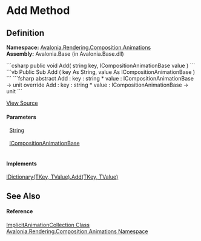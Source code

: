 # Add Method




## Definition
**Namespace:** <a href="N_Avalonia_Rendering_Composition_Animations">Avalonia.Rendering.Composition.Animations</a>  
**Assembly:** Avalonia.Base (in Avalonia.Base.dll)

<Tabs groupId="api-code-preview">
<TabItem value="csharp" label="C#">
```csharp
public void Add(
	string key,
	ICompositionAnimationBase value
)
```
</TabItem>
<TabItem value="vb" label="VB">
```vb
Public Sub Add ( 
	key As String,
	value As ICompositionAnimationBase
)
```
</TabItem>
<TabItem value="fsharp" label="F#">
```fsharp
abstract Add : 
        key : string * 
        value : ICompositionAnimationBase -> unit 
override Add : 
        key : string * 
        value : ICompositionAnimationBase -> unit 
```
</TabItem>
</Tabs>



<a href="https://github.com/AvaloniaUI/Avalonia/tree/master/src/Avalonia.Base/Rendering/Composition/Animations/ImplicitAnimationCollection.cs#L47" title="View the source code">View Source</a>



#### Parameters
<dl><dt>  <a href="https://learn.microsoft.com/dotnet/api/system.string" target="_blank" rel="noopener noreferrer">String</a></dt><dd> </dd><dt>  <a href="T_Avalonia_Rendering_Composition_Animations_ICompositionAnimationBase">ICompositionAnimationBase</a></dt><dd> </dd></dl>

#### Implements
<a href="https://learn.microsoft.com/dotnet/api/system.collections.generic.idictionary-2.add#system-collections-generic-idictionary-2-add(-0-1)" target="_blank" rel="noopener noreferrer">IDictionary(TKey, TValue).Add(TKey, TValue)</a>  


## See Also


#### Reference
<a href="T_Avalonia_Rendering_Composition_Animations_ImplicitAnimationCollection">ImplicitAnimationCollection Class</a>  
<a href="N_Avalonia_Rendering_Composition_Animations">Avalonia.Rendering.Composition.Animations Namespace</a>  

